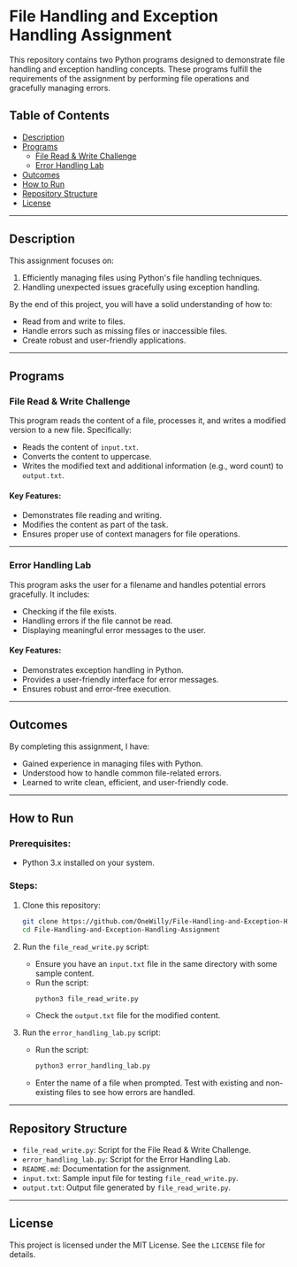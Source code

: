 # File Handling and Exception Handling Assignment

This repository contains two Python programs designed to demonstrate file handling and exception handling concepts. These programs fulfill the requirements of the assignment by performing file operations and gracefully managing errors.

## Table of Contents

- [Description](#description)
- [Programs](#programs)
  - [File Read & Write Challenge](#file-read--write-challenge)
  - [Error Handling Lab](#error-handling-lab)
- [Outcomes](#outcomes)
- [How to Run](#how-to-run)
- [Repository Structure](#repository-structure)
- [License](#license)

---

## Description

This assignment focuses on:
1. Efficiently managing files using Python's file handling techniques.
2. Handling unexpected issues gracefully using exception handling.

By the end of this project, you will have a solid understanding of how to:
- Read from and write to files.
- Handle errors such as missing files or inaccessible files.
- Create robust and user-friendly applications.

---

## Programs

### File Read & Write Challenge

This program reads the content of a file, processes it, and writes a modified version to a new file. Specifically:
- Reads the content of `input.txt`.
- Converts the content to uppercase.
- Writes the modified text and additional information (e.g., word count) to `output.txt`.

#### Key Features:
- Demonstrates file reading and writing.
- Modifies the content as part of the task.
- Ensures proper use of context managers for file operations.

---

### Error Handling Lab

This program asks the user for a filename and handles potential errors gracefully. It includes:
- Checking if the file exists.
- Handling errors if the file cannot be read.
- Displaying meaningful error messages to the user.

#### Key Features:
- Demonstrates exception handling in Python.
- Provides a user-friendly interface for error messages.
- Ensures robust and error-free execution.

---

## Outcomes

By completing this assignment, I have:
- Gained experience in managing files with Python.
- Understood how to handle common file-related errors.
- Learned to write clean, efficient, and user-friendly code.

---

## How to Run

### Prerequisites:
- Python 3.x installed on your system.

### Steps:
1. Clone this repository:
   ```bash
   git clone https://github.com/OneWilly/File-Handling-and-Exception-Handling-Assignment.git
   cd File-Handling-and-Exception-Handling-Assignment
   ```

2. Run the `file_read_write.py` script:
   - Ensure you have an `input.txt` file in the same directory with some sample content.
   - Run the script:
     ```bash
     python3 file_read_write.py
     ```
   - Check the `output.txt` file for the modified content.

3. Run the `error_handling_lab.py` script:
   - Run the script:
     ```bash
     python3 error_handling_lab.py
     ```
   - Enter the name of a file when prompted. Test with existing and non-existing files to see how errors are handled.

---

## Repository Structure

- `file_read_write.py`: Script for the File Read & Write Challenge.
- `error_handling_lab.py`: Script for the Error Handling Lab.
- `README.md`: Documentation for the assignment.
- `input.txt`: Sample input file for testing `file_read_write.py`.
- `output.txt`: Output file generated by `file_read_write.py`.

---

## License

This project is licensed under the MIT License. See the `LICENSE` file for details.